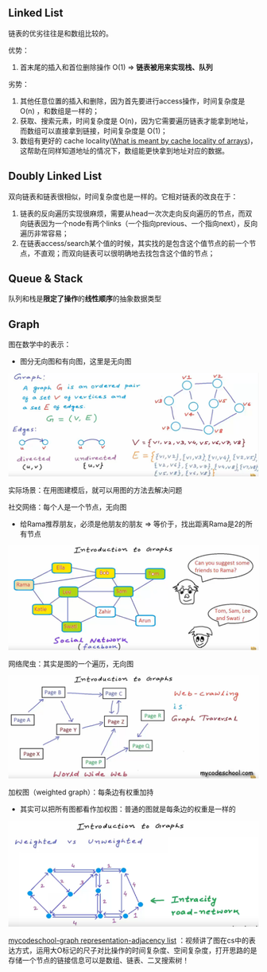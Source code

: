 ##  Linked List

链表的优劣往往是和数组比较的。

优势：

1. 首末尾的插入和首位删除操作 O(1) => **链表被用来实现栈、队列**

劣势：

1. 其他任意位置的插入和删除，因为首先要进行access操作，时间复杂度是 O(n) ，和数组是一样的；
2. 获取、搜索元素，时间复杂度是 O(n)，因为它需要遍历链表才能拿到地址，而数组可以直接拿到链接，时间复杂度是 O(1)；
3. 数组有更好的 cache locality([What is meant by cache locality of arrays](https://www.quora.com/What-is-meant-by-cache-locality-of-arrays))，这帮助在同样知道地址的情况下，数组能更快拿到地址对应的数据。


## Doubly Linked List

双向链表和链表很相似，时间复杂度也是一样的。它相对链表的改良在于：

1. 链表的反向遍历实现很麻烦，需要从head一次次走向反向遍历的节点，而双向链表因为一个node有两个links（一个指向previous、一个指向next），反向遍历非常容易；
2. 在链表access/search某个值的时候，其实找的是包含这个值节点的前一个节点，不直观；而双向链表可以很明确地去找包含这个值的节点；

## Queue & Stack

队列和栈是**限定了操作**的**线性顺序**的抽象数据类型

## Graph

图在数学中的表示：

- 图分无向图和有向图，这里是无向图

![graph数学表达](/Risorse/graph数学表达.png)



实际场景：在用图建模后，就可以用图的方法去解决问题

社交网络：每个人是一个节点，无向图

- 给Rama推荐朋友，必须是他朋友的朋友 => 等价于，找出距离Rama是2的所有节点

![图应用-社交网络](/immagine/图应用-社交网络.png)

网络爬虫：其实是图的一个遍历，无向图

![图应用-网络爬虫](/immagine/图应用-网络爬虫.png)



加权图（weighted graph）：每条边有权重加持

-  其实可以把所有图都看作加权图：普通的图就是每条边的权重是一样的

![加权图](/immagine/加权图.png)



[mycodeschool-graph representation-adjacency list](https://www.youtube.com/watch?v=k1wraWzqtvQ&index=10&list=PLLXdhg_r2hKA7DPDsunoDZ-Z769jWn4R8) ：视频讲了图在cs中的表达方式，运用大O标记的尺子对比操作的时间复杂度、空间复杂度，打开思路的是存储一个节点的链接信息可以是数组、链表、二叉搜索树！

